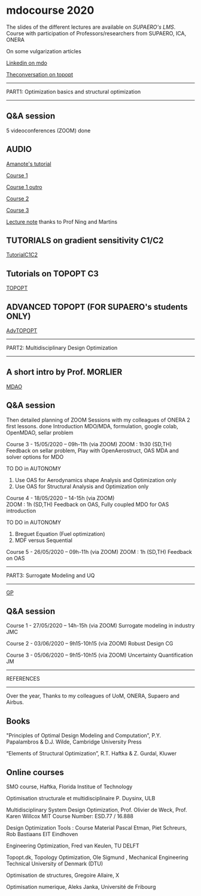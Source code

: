 # mdocourse 2020
The slides of the different lectures are available on *SUPAERO's LMS*.
Course with participation of Professors/researchers from SUPAERO, ICA, ONERA


On some vulgarization articles

[Linkedin on mdo](https://www.linkedin.com/pulse/optimization-mdo-connecting-people-joseph-morlier/)

[Theconversation on topopt](https://www.linkedin.com/pulse/possible-build-aircraft-wing-lego-joseph-morlier/)


****
PART1:  Optimization basics and structural optimization
****


## Q&A session 
5 videoconferences (ZOOM) done


## AUDIO 

[Amanote's tutorial](https://www.youtube.com/watch?v=DvLyo9mtf3U)

[Course 1](https://github.com/jomorlier/mdocourse/blob/master/Course1.md)

[Course 1 outro](https://github.com/jomorlier/mdocourse/blob/master/Course1o.md)

[Course 2](https://github.com/jomorlier/mdocourse/blob/master/Course2.md)

[Course 3](https://github.com/jomorlier/mdocourse/blob/master/Course3.md)

[Lecture note](http://flowlab.groups.et.byu.net/mdobook.pdf) thanks to Prof Ning and Martins


## TUTORIALS on gradient sensitivity  C1/C2

[TutorialC1C2](https://github.com/jomorlier/mdocourse/blob/master/tutorialC1C2.md)


## Tutorials on TOPOPT C3

[TOPOPT](https://github.com/jomorlier/mdocourse/blob/master/TOPOPT.md)

## ADVANCED TOPOPT (FOR SUPAERO's students ONLY)

[AdvTOPOPT](https://github.com/jomorlier/mdocourse/blob/master/AdvTOPOPT.md)


****
PART2:  Multidisciplinary Design Optimization
****

## A short intro by Prof. MORLIER
[MDAO](https://github.com/jomorlier/mdocourse/blob/master/mdo.md)

## Q&A session
Then detailed planning of ZOOM Sessions with my colleagues of ONERA
2 first lessons. done
Introduction MDO/MDA, formulation, google colab, OpenMDAO, sellar problem

Course 3  - 15/05/2020 – 09h-11h (via ZOOM)
ZOOM : 1h30 (SD,TH) 
Feedback on sellar problem, Play with OpenAerostruct, OAS
MDA and solver options for MDO

TO DO in AUTONOMY
1.	Use OAS for Aerodynamics shape Analysis and Optimization only
2.	Use OAS for Structural Analysis and Optimization only

Course 4  - 18/05/2020 – 14-15h (via ZOOM)  
ZOOM : 1h (SD,TH) 
Feedback on OAS, Fully coupled MDO for OAS introduction

TO DO in AUTONOMY
1.	Breguet Equation (Fuel optimization)
2.	MDF versus Sequential

Course 5  - 26/05/2020 – 09h-11h (via ZOOM)
ZOOM : 1h (SD,TH)
Feedback on OAS 

****
PART3:  Surrogate Modeling and UQ
****

[GP](https://github.com/jomorlier/mdocourse/blob/master/gp.md)

## Q&A session 
Course 1  - 27/05/2020 – 14h-15h (via ZOOM) Surrogate modeling in industry JMC

Course 2  - 03/06/2020 – 9h15-10h15 (via ZOOM) Robust Design CG

Course 3 - 05/06/2020 – 9h15-10h15 (via ZOOM) Uncertainty Quantification JM 


****
REFERENCES
****

Over the year, Thanks to my colleagues of UoM, ONERA, Supaero and Airbus.

## Books
"Principles of Optimal Design  Modeling and Computation”, P.Y. Papalambros & D.J. Wilde, Cambridge University Press

“Elements of Structural Optimization”, R.T. Haftka & Z. Gurdal, Kluwer 


## Online courses
SMO course, Haftka, Florida Institue of Technology

Optimisation structurale et multidisciplinaire P. Duysinx, ULB

Multidisciplinary System Design Optimization, Prof. Olivier de Weck, Prof. Karen Willcox MIT Course Number: ESD.77 / 16.888

Design Optimization Tools : Course Material Pascal Etman, Piet Schreurs, Rob Bastiaans EIT Eindhoven

Engineering Optimization, Fred van Keulen, TU DELFT

Topopt.dk, Topology Optimization, Ole Sigmund , Mechanical Engineering Technical University of Denmark (DTU)

Optimisation de structures, Gregoire Allaire, X

Optimisation numerique, Aleks Janka, Université de Fribourg




